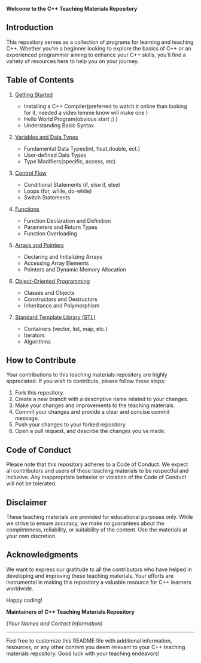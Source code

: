 
**Welcome to the C++ Teaching Materials Repository**

## Introduction

This repository serves as a collection of programs for learning and teaching C++. Whether you're a beginner looking to explore the basics of C++ or an experienced programmer aiming to enhance your C++ skills, you'll find a variety of resources here to help you on your journey.

## Table of Contents

1. [Getting Started](#getting-started)
    - Installing a C++ Compiler(preferred to watch it online than looking for it, needed a video lemme know will make one  )
    - Hello World Program(obvious start ;) )
    - Understanding Basic Syntax

2. [Variables and Data Types](#variables-and-data-types)
    - Fundamental Data Types(int, float,double, ect.)
    - User-defined Data Types
    - Type Modifiers(specific, access, etc)

3. [Control Flow](#control-flow)
    - Conditional Statements (if, else if, else)
    - Loops (for, while, do-while)
    - Switch Statements

4. [Functions](#functions)
    - Function Declaration and Definition
    - Parameters and Return Types
    - Function Overloading

5. [Arrays and Pointers](#arrays-and-pointers)
    - Declaring and Initializing Arrays
    - Accessing Array Elements
    - Pointers and Dynamic Memory Allocation

6. [Object-Oriented Programming](#object-oriented-programming)
    - Classes and Objects
    - Constructors and Destructors
    - Inheritance and Polymorphism

7. [Standard Template Library (STL)](#standard-template-library-stl)
    - Containers (vector, list, map, etc.)
    - Iterators
    - Algorithms

## How to Contribute

Your contributions to this teaching materials repository are highly appreciated. If you wish to contribute, please follow these steps:

1. Fork this repository.
2. Create a new branch with a descriptive name related to your changes.
3. Make your changes and improvements to the teaching materials.
4. Commit your changes and provide a clear and concise commit message.
5. Push your changes to your forked repository.
6. Open a pull request, and describe the changes you've made.

## Code of Conduct

Please note that this repository adheres to a Code of Conduct. We expect all contributors and users of these teaching materials to be respectful and inclusive. Any inappropriate behavior or violation of the Code of Conduct will not be tolerated.

## Disclaimer

These teaching materials are provided for educational purposes only. While we strive to ensure accuracy, we make no guarantees about the completeness, reliability, or suitability of the content. Use the materials at your own discretion.

## Acknowledgments

We want to express our gratitude to all the contributors who have helped in developing and improving these teaching materials. Your efforts are instrumental in making this repository a valuable resource for C++ learners worldwide.

Happy coding!

**Maintainers of C++ Teaching Materials Repository**

*(Your Names and Contact Information)*

---

Feel free to customize this README file with additional information, resources, or any other content you deem relevant to your C++ teaching materials repository. Good luck with your teaching endeavors!
